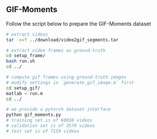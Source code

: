 ## GIF-Moments

Follow the script below to prepare the GIF-Moments dataset

``` bash
# extract videos
tar -xvf ../download/video2gif_segments.tar

# extract video frames as ground-truth
cd setup_frame/
bash run.sh
cd ../

# compute gif frames using ground-truth images
# modify settings in `generate_gif_image.m` first
cd setup_gif/
matlab < run.m
cd ../

# we provide a pytorch dataset interface
python gif_moments.py
# training set is of 60838 videos
# validation set is of 3578 videos
# test set is of 7159 videos
```

